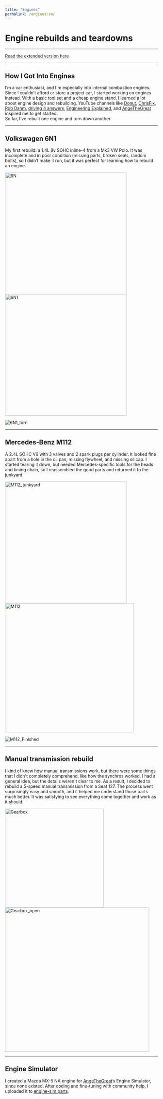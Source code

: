 ```yaml
---
title: "Engines"
permalink: /engines/sm/
---
```


# Engine rebuilds and teardowns
---

<a href="/engines/" class="button"> Read the extended version here</a>

---

## How I Got Into Engines
I’m a car enthusiast, and I'm especially into internal combustion engines. Since I couldn’t afford or store a project car, I started working on engines instead. With a basic tool set and a cheap engine stand, I learned a lot about engine design and rebuilding. YouTube channels like <a href="https://www.youtube.com/@Donut" target="_blank" rel="noopener noreferrer">Donut</a>, <a href="https://www.youtube.com/@chrisfix" target="_blank" rel="noopener noreferrer">ChrisFix</a>, <a href="https://www.youtube.com/@RobDahm" target="_blank" rel="noopener noreferrer">Rob Dahm</a>, <a href="https://www.youtube.com/@d4a" target="_blank" rel="noopener noreferrer">driving 4 answers</a>, <a href="https://www.youtube.com/@EngineeringExplained" target="_blank" rel="noopener noreferrer">Engineering Explained</a>, and <a href="https://www.youtube.com/@AngeTheGreat" target="_blank" rel="noopener noreferrer">AngeTheGreat</a> inspired me to get started.  
So far, I’ve rebuilt one engine and torn down another.

---

## Volkswagen 6N1
My first rebuild: a 1.4L 8v SOHC inline-4 from a Mk3 VW Polo. It was incomplete and in poor condition (missing parts, broken seals, random bolts), so I didn’t make it run, but it was perfect for learning how to rebuild an engine.

<img src="../../assets/engines/6N.jpeg" alt="6N" width="400">  <img src="../../assets/engines/6N1.jpeg" alt="6N1" width="400">

![6N1_torn](../../assets/engines/6N1_torn.jpg)

---

## Mercedes-Benz M112
A 2.4L SOHC V6 with 3 valves and 2 spark plugs per cylinder. It looked fine apart from a hole in the oil pan, missing flywheel, and missing oil cap. I started tearing it down, but needed Mercedes-specific tools for the heads and timing chain, so I reassembled the good parts and returned it to the junkyard.

<img src="../../assets/engines/M112_junkyard.jpg" alt="M112_junkyard" width="400"> <img src="../../assets/engines/M112.jpg" alt="M112" width="425">

![M112_Finished](../../assets/engines/M112_finished.jpg)

--- 

## Manual transmission rebuild
I kind of knew how manual transmissions work, but there were some things that I didn't completely comprehend, like how the synchros worked. I had a general idea, but the details weren't clear to me. As a result, I decided to rebuild a 5-speed manual transmission from a Seat 127. The process went surprisingly easy and smooth, and it helped me understand those parts much better. It was satisfying to see everything come together and work as it should.

<img src="../../assets/engines/Gearbox.jpeg" alt="Gearbox" width="325"> <img src="../../assets/engines/Gearbox_open.jpg" alt="Gearbox_open" width="475">

---

## Engine Simulator
I created a Mazda MX-5 NA engine for <a href="https://www.youtube.com/@AngeTheGreat" target="_blank" rel="noopener noreferrer">AngeTheGreat</a>’s Engine Simulator, since none existed. After coding and fine-tuning with community help, I uploaded it to <a href="https://catalog.engine-sim.parts/parts/852" rel="noopener noreferrer">engine-sim.parts</a>.
